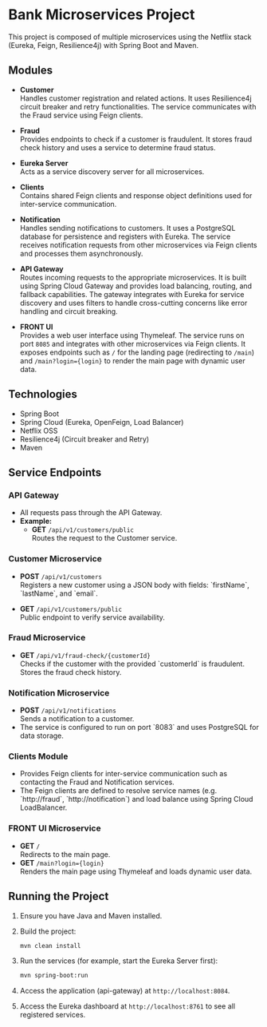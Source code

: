# Bank Microservices Project

This project is composed of multiple microservices using the Netflix stack (Eureka, Feign, Resilience4j) with Spring Boot and Maven.

## Modules

- **Customer**  
  Handles customer registration and related actions. It uses Resilience4j circuit breaker and retry functionalities. The service communicates with the Fraud service using Feign clients.

- **Fraud**  
  Provides endpoints to check if a customer is fraudulent. It stores fraud check history and uses a service to determine fraud status.

- **Eureka Server**  
  Acts as a service discovery server for all microservices.

- **Clients**  
  Contains shared Feign clients and response object definitions used for inter-service communication.

- **Notification**  
  Handles sending notifications to customers. It uses a PostgreSQL database for persistence and registers with Eureka. The service receives notification requests from other microservices via Feign clients and processes them asynchronously.

- **API Gateway**  
  Routes incoming requests to the appropriate microservices. It is built using Spring Cloud Gateway and provides load balancing, routing, and fallback capabilities. The gateway integrates with Eureka for service discovery and uses filters to handle cross-cutting concerns like error handling and circuit breaking.

- **FRONT UI**  
  Provides a web user interface using Thymeleaf. The service runs on port `8085` and integrates with other microservices via Feign clients. It exposes endpoints such as `/` for the landing page (redirecting to `/main`) and `/main?login={login}` to render the main page with dynamic user data.
  
## Technologies

- Spring Boot
- Spring Cloud (Eureka, OpenFeign, Load Balancer)
- Netflix OSS
- Resilience4j (Circuit breaker and Retry)
- Maven

## Service Endpoints

### API Gateway

- All requests pass through the API Gateway.
- **Example:**  
  - **GET** `/api/v1/customers/public`  
    Routes the request to the Customer service.

### Customer Microservice

- **POST** `/api/v1/customers`  
  Registers a new customer using a JSON body with fields: \`firstName\`, \`lastName\`, and \`email\`.

- **GET** `/api/v1/customers/public`  
  Public endpoint to verify service availability.

### Fraud Microservice

- **GET** `/api/v1/fraud-check/{customerId}`  
  Checks if the customer with the provided \`customerId\` is fraudulent. Stores the fraud check history.

### Notification Microservice

- **POST** `/api/v1/notifications`  
  Sends a notification to a customer.
- The service is configured to run on port \`8083\` and uses PostgreSQL for data storage.

### Clients Module

- Provides Feign clients for inter-service communication such as contacting the Fraud and Notification services.
- The Feign clients are defined to resolve service names (e.g. \`http://fraud\`, \`http://notification\`) and load balance using Spring Cloud LoadBalancer.

### FRONT UI Microservice

- **GET** `/`  
  Redirects to the main page.
- **GET** `/main?login={login}`  
  Renders the main page using Thymeleaf and loads dynamic user data.
  
## Running the Project

1. Ensure you have Java and Maven installed.
2. Build the project:
   ```bash
   mvn clean install
    ```
3. Run the services (for example, start the Eureka Server first):
   ```bash
   mvn spring-boot:run
    ```
5. Access the application (api-gateway) at `http://localhost:8084`.

6. Access the Eureka dashboard at `http://localhost:8761` to see all registered services.
